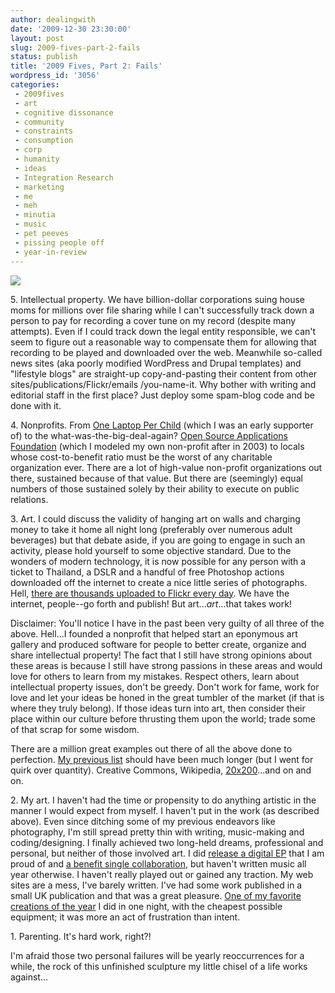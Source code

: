 ```yaml
---
author: dealingwith
date: '2009-12-30 23:30:00'
layout: post
slug: 2009-fives-part-2-fails
status: publish
title: '2009 Fives, Part 2: Fails'
wordpress_id: '3056'
categories:
 - 2009fives
 - art
 - cognitive dissonance
 - community
 - constraints
 - consumption
 - corp
 - humanity
 - ideas
 - Integration Research
 - marketing
 - me
 - meh
 - minutia
 - music
 - pet peeves
 - pissing people off
 - year-in-review
---
```


![][1]

5\. Intellectual property. We have billion-dollar corporations suing house moms for millions over file sharing while I can't successfully track down a person to pay for recording a cover tune on my record (despite many attempts). Even if I could track down the legal entity responsible, we can't seem to figure out a reasonable way to compensate them for allowing that recording to be played and downloaded over the web. Meanwhile so-called news sites (aka poorly modified WordPress and Drupal templates) and "lifestyle blogs" are straight-up copy-and-pasting their content from other sites/publications/Flickr/emails /you-name-it. Why bother with writing and editorial staff in the first place? Just deploy some spam-blog code and be done with it.

4\. Nonprofits. From [One Laptop Per Child][2] (which I was an early supporter of) to the what-was-the-big-deal-again? [Open Source Applications Foundation][3] (which I modeled my own non-profit after in 2003) to locals whose cost-to-benefit ratio must be the worst of any charitable organization ever. There are a lot of high-value non-profit organizations out there, sustained because of that value. But there are (seemingly) equal numbers of those sustained solely by their ability to execute on public relations.

3\. Art. I could discuss the validity of hanging art on walls and charging money to take it home all night long (preferably over numerous adult beverages) but that debate aside, if you are going to engage in such an activity, please hold yourself to some objective standard. Due to the wonders of modern technology, it is now possible for any person with a ticket to Thailand, a DSLR and a handful of free Photoshop actions downloaded off the internet to create a nice little series of photographs. Hell, [there are thousands uploaded to Flickr every day][4]. We have the internet, people--go forth and publish! But art..._art_...that takes work!

Disclaimer: You'll notice I have in the past been very guilty of all three of the above. Hell...I founded a nonprofit that helped start an eponymous art gallery and produced software for people to better create, organize and share intellectual property! The fact that I still have strong opinions about these areas is because I still have strong passions in these areas and would love for others to learn from my mistakes. Respect others, learn about intellectual property issues, don't be greedy. Don't work for fame, work for love and let your ideas be honed in the great tumbler of the market (if that is where they truly belong). If those ideas turn into art, then consider their place within our culture before thrusting them upon the world; trade some of that scrap for some wisdom.

There are a million great examples out there of all the above done to perfection. [My previous list][5] should have been much longer (but I went for quirk over quantity). Creative Commons, Wikipedia, [20x200][6]...and on and on.

2\. My art. I haven't had the time or propensity to do anything artistic in the manner I would expect from myself. I haven't put in the work (as described above). Even since ditching some of my previous endeavors like photography, I'm still spread pretty thin with writing, music-making and coding/designing. I finally achieved two long-held dreams, professional and personal, but neither of those involved art. I did [release a digital EP][7] that I am proud of and [a benefit single collaboration][8], but haven't written music all year otherwise. I haven't really played out or gained any traction. My web sites are a mess, I've barely written. I've had some work published in a small UK publication and that was a great pleasure. [One of my favorite creations of the year][9] I did in one night, with the cheapest possible equipment; it was more an act of frustration than intent.

1\. Parenting. It's hard work, right?!

I'm afraid those two personal failures will be yearly reoccurrences for a while, the rock of this unfinished sculpture my little chisel of a life works against...

   [1]: http://farm3.static.flickr.com/2417/2451979493_d270137323.jpg

   [2]: http://www.slashgear.com/the-tragedy-of-one-laptop-per-child-3067199/

   [3]: http://chandlerproject.org/

   [4]: http://www.flickr.com/explore/

   [5]: /2009/12/30/2009-fives-part-1-culture/

   [6]: http://bits.blogs.nytimes.com/2009/10/21/for-online-art-gallery-20x200-an-unlikely-investor/

   [7]: http://danielmiller.bandcamp.com/

   [8]: http://wakeupjon.bandcamp.com/

   [9]: http://vimeo.com/6828283
